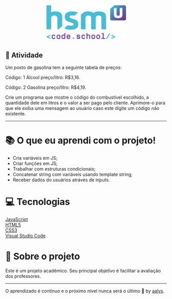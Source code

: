 <div align='center'>
<img src=".github/logo.png" width='250'>
</div>

## 🚀 Atividade

Um posto de gasolina tem a seguinte tabela de preços:

Código: 1
Álcool preço/litro: R$3,16.

Código: 2
Gasolina preço/litro: R$4,19.

Crie um programa que mostre o código do combustível escolhido, a quantidade dele em litros e o valor a ser pago pelo cliente. Aprimore-o para que ele exiba uma mensagem ao usuário caso este digite um código não existente.

---

# 📚 O que eu aprendi com o projeto!

- Cria variáveis em JS;
- Criar funções em JS;
- Trabalhar com estruturas condicionais;
- Concatenar string com variáveis usando template string;
- Receber dados do usuários atráves de inputs.


# 💻 Tecnologias

<a href='https://www.javascript.com/'>JavaScript</a>
<br/>
<a href='https://www.w3schools.com/html/'>HTML5</a>
<br/>
<a href='https://www.w3schools.com/css/'>CSS3</a>
<br/>
<a href='https://code.visualstudio.com/'>Visual Studio Code</a>
<br/>



# 📝 Sobre o projeto

Este é um projeto acadêmico. Seu principal objetivo é facilitar a avaliação dos professores.

---

O aprendizado é contínuo e o próximo nível nunca será o último 🚀 by [aalvs](https://app.rocketseat.com.br/me/aalvs).